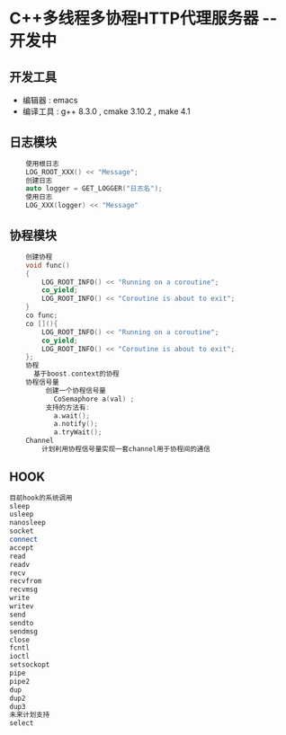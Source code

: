 # C++多线程多协程HTTP代理服务器 -- 开发中
## 开发工具
  - 编辑器   : emacs
  - 编译工具 : g++ 8.3.0 , cmake 3.10.2 , make 4.1
## 日志模块
```C++
    使用根日志
    LOG_ROOT_XXX() << "Message"; 
    创建日志
    auto logger = GET_LOGGER("日志名");
    使用日志
    LOG_XXX(logger) << "Message"
```
## 协程模块
```C++
    创建协程
    void func()
    {
        LOG_ROOT_INFO() << "Running on a coroutine";
        co_yield;
        LOG_ROOT_INFO() << "Coroutine is about to exit";
    }
    co func;
    co [](){
        LOG_ROOT_INFO() << "Running on a coroutine";
        co_yield;
        LOG_ROOT_INFO() << "Coroutine is about to exit";
    };
    协程
      基于boost.context的协程
    协程信号量
         创建一个协程信号量
           CoSemaphore a(val) ;
         支持的方法有:
		   a.wait();
           a.notify();
           a.tryWait();
    Channel 
        计划利用协程信号量实现一套channel用于协程间的通信

```

## HOOK
```C++
目前hook的系统调用
sleep
usleep
nanosleep
socket
connect
accept
read
readv
recv
recvfrom
recvmsg
write
writev
send
sendto
sendmsg
close
fcntl
ioctl
setsockopt
pipe
pipe2
dup
dup2
dup3
未来计划支持
select

```
